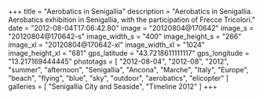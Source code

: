 +++
title = "Aerobatics in Senigallia"
description = "Aerobatics in Senigallia. Aerobatics exhibition in Senigallia, with the participation of Frecce Tricolori."
date = "2012-08-04T17:06:42.80"
image = "20120804@170642"
image_s = "20120804@170642-s"
image_width_s = "400"
image_height_s = "266"
image_xl = "20120804@170642-xl"
image_width_xl = "1024"
image_height_xl = "681"
gps_latitude = "43.7218611111117"
gps_longitude = "13.217169444445"
phototags = [ "2012-08-04", "2012-08", "2012", "summer", "afternoon", "Senigallia", "Ancona", "Marche", "Italy", "Europe", "beach", "flying", "blue", "sky", "outdoor", "aerobatics", "elicopter" ]
galleries = [ "Senigallia City and Seaside", "Timeline 2012" ]
+++
